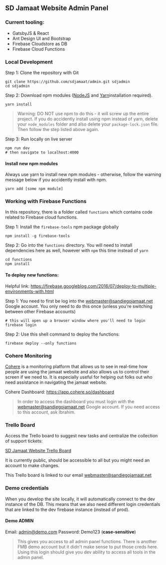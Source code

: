 ## SD Jamaat Website Admin Panel

### Current tooling:

- GatsbyJS & React
- Ant Design UI and Bootstrap
- Firebase Cloudstore as DB
- Firebase Cloud Functions

### Local Development

Step 1: Clone the repository with Git

```shell
git clone https://github.com/sdjamaat/admin.git sdjadmin
cd sdjadmin
```

Step 2: Download npm modules ([NodeJS](https://nodejs.org/en/) and [Yarn](https://classic.yarnpkg.com/en/docs/install/)installation required).

```shell
yarn install
```

> Warning: DO NOT use npm to do this - it will screw up the entire project. If you do accidently install using npm instead of yarn, delete your `node_modules` folder and also delete your `package-lock.json` file. Then follow the step listed above again.

Step 3: Run locally on live server

```shell
npm run dev
# then navigate to localhost:4000
```

#### Install new npm modules

Always use yarn to install new npm modules - otherwise, follow the warning message below if you accidently install with npm.

```shell
yarn add [some npm module]
```

### Working with Firebase Functions

In this repository, there is a folder called `functions` which contains code related to Firebase cloud functions.

Step 1: Install the `firebase-tools` npm package globally

```shell
npm install -g firebase-tools
```

Step 2: Go into the `functions` directory. You will need to install dependencies here as well, however with `npm` this time instead of `yarn`

```shell
cd functions
npm install
```

#### To deploy new functions:

Helpful link: https://firebase.googleblog.com/2016/07/deploy-to-multiple-environments-with.html

Step 1: You need to first be log into the webmaster@sandiegojamaat.net Google account. You only need to do this once (unless you're switching between other Firebase accounts)

```shell
# this will open up a browser window where you'll need to login
firebase login
```

Step 2: Use this shell command to deploy the functions:

```shell
firebase deploy --only functions
```

### Cohere Monitoring

[Cohere](https://cohere.so/) is a monitoring platform that allows us to see in real-time how people are using the jamaat website and also allows us to control their screen if we need to. It is especially useful for helping out folks out who need assistance in navigating the jamaat website.

Cohere Dashboard: https://app.cohere.so/dashboard

> In order to access the dashboard you must login with the webmaster@sandiegojamaat.net Google account. If you need access to this account, ask Ibrahim.

### Trello Board

Access the Trello board to suggest new tasks and centralize the collection of support tickets:

[SD Jamaat Website Trello Board](https://trello.com/b/7tlGo398/main-site-admin-panel)

It is currently public, should be accessible to all but you might need an account to make changes.

This Trello board is linked to our email webmaster@sandiegojamaat.net

### Demo credentials

When you develop the site locally, it will automatically connect to the dev instance of the DB. This means that we also need different login credentials that are linked to the dev firebase instance (instead of prod).

#### Demo ADMIN

Email: admin@demo.com
Password: Demo123 (**case-sensitive**)

> This gives you access to all admin panel functions. There is another FMB demo account but it didn't make sense to put those creds here. Using this login should give you dev ability to access all tools in the admin panel.
